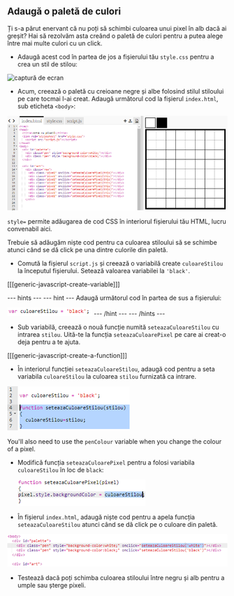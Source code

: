## Adaugă o paletă de culori

Ți s-a părut enervant că nu poți să schimbi culoarea unui pixel în alb dacă ai greșit? Hai să rezolvăm asta creând o paletă de culori pentru a putea alege între mai multe culori cu un click.

+ Adaugă acest cod în partea de jos a fișierului tău `style.css` pentru a crea un stil de stilou:

![captură de ecran](images/pixel-art-pen.png)

+ Acum, creează o paletă cu creioane negre și albe folosind stilul stiloului pe care tocmai l-ai creat. Adaugă următorul cod la fișierul `index.html`, sub eticheta `<body>`:

![captură de ecran](images/pixel-art-palette.png)

`style=` permite adăugarea de cod CSS în interiorul fișierului tău HTML, lucru convenabil aici.

Trebuie să adăugăm niște cod pentru ca culoarea stiloului să se schimbe atunci când se dă click pe una dintre culorile din paletă.

+ Comută la fișierul `script.js` și creează o variabilă create `culoareStilou` la începutul fișierului. Setează valoarea variabilei la `'black'`.

[[[generic-javascript-create-variable]]]

\--- hints \--- \--- hint \--- Adaugă următorul cod în partea de sus a fișierului:

![captură de ecran](images/pixel-art-pencolour.png) \--- /hint \--- \--- /hints \---

+ Sub variabilă, creează o nouă funcție numită `seteazaCuloareStilou` cu intrarea `stilou`. Uită-te la funcția `seteazaCuloarePixel` pe care ai creat-o deja pentru a te ajuta.

[[[generic-javascript-create-a-function]]]

+ În interiorul funcției `seteazaCuloareStilou`, adaugă cod pentru a seta variabila `culoareStilou` la culoarea `stilou` furnizată ca intrare.

![captură de ecran](images/pixel-art-set-pen.png)

You'll also need to use the `penColour` variable when you change the colour of a pixel.

+ Modifică funcția `seteazaCuloarePixel` pentru a folosi variabila `culoareStilou` în loc de `black`:
    
    ![captură de ecran](images/pixel-art-use-pen.png)

+ În fișierul `index.html`, adaugă niște cod pentru a apela funcția `seteazaCuloareStilou` atunci când se dă click pe o culoare din paletă.

![captură de ecran](images/pixel-art-palette-onclick.png)

+ Testează dacă poți schimba culoarea stiloului între negru și alb pentru a umple sau șterge pixeli.